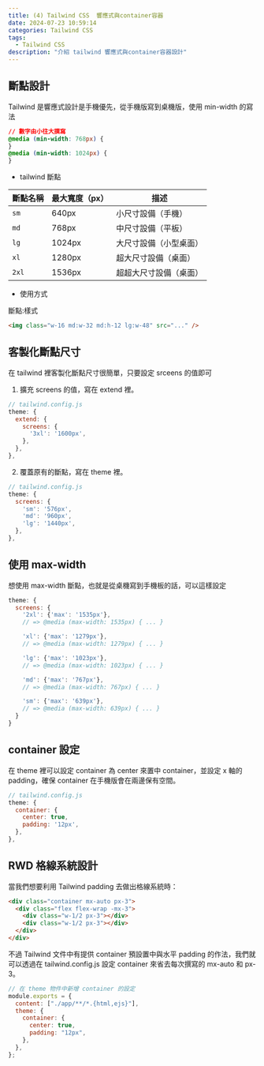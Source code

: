 ```yaml
---
title: (4) Tailwind CSS  響應式與container容器
date: 2024-07-23 10:59:14
categories: Tailwind CSS
tags:
  - Tailwind CSS
description: "介紹 tailwind 響應式與container容器設計"
---
```


## 斷點設計

Tailwind 是響應式設計是手機優先，從手機版寫到桌機版，使用 min-width 的寫法

```css
// 數字由小往大撰寫
@media (min-width: 768px) {
}
@media (min-width: 1024px) {
}
```

- tailwind 斷點

| 斷點名稱 | 最大寬度（px） | 描述                   |
| -------- | -------------- | ---------------------- |
| `sm`     | 640px          | 小尺寸設備（手機）     |
| `md`     | 768px          | 中尺寸設備（平板）     |
| `lg`     | 1024px         | 大尺寸設備（小型桌面） |
| `xl`     | 1280px         | 超大尺寸設備（桌面）   |
| `2xl`    | 1536px         | 超超大尺寸設備（桌面） |

- 使用方式

斷點:樣式

```html
<img class="w-16 md:w-32 md:h-12 lg:w-48" src="..." />
```

## 客製化斷點尺寸

在 tailwind 裡客製化斷點尺寸很簡單，只要設定 srceens 的值即可

1. 擴充 screens 的值，寫在 extend 裡。

```js
// tailwind.config.js
theme: {
  extend: {
    screens: {
      '3xl': '1600px',
    },
  },
},
```

2. 覆蓋原有的斷點，寫在 theme 裡。

```js
// tailwind.config.js
theme: {
  screens: {
    'sm': '576px',
    'md': '960px',
    'lg': '1440px',
  },
},
```

## 使用 max-width

想使用 max-width 斷點，也就是從桌機寫到手機板的話，可以這樣設定

```js
theme: {
  screens: {
    '2xl': {'max': '1535px'},
    // => @media (max-width: 1535px) { ... }

    'xl': {'max': '1279px'},
    // => @media (max-width: 1279px) { ... }

    'lg': {'max': '1023px'},
    // => @media (max-width: 1023px) { ... }

    'md': {'max': '767px'},
    // => @media (max-width: 767px) { ... }

    'sm': {'max': '639px'},
    // => @media (max-width: 639px) { ... }
  }
}
```

## container 設定

在 theme 裡可以設定 container 為 center 來置中 container，並設定 x 軸的 padding，確保 container 在手機版會在兩邊保有空間。

```js
// tailwind.config.js
theme: {
  container: {
    center: true,
    padding: '12px',
  },
},
```

## RWD 格線系統設計

當我們想要利用 Tailwind padding 去做出格線系統時：

```html
<div class="container mx-auto px-3">
  <div class="flex flex-wrap -mx-3">
    <div class="w-1/2 px-3"></div>
    <div class="w-1/2 px-3"></div>
  </div>
</div>
```

不過 Tailwind 文件中有提供 container 預設置中與水平 padding 的作法，我們就可以透過在 tailwind.config.js 設定 container 來省去每次撰寫的 mx-auto 和 px-3。

```js
// 在 theme 物件中新增 container 的設定
module.exports = {
  content: ["./app/**/*.{html,ejs}"],
  theme: {
    container: {
      center: true,
      padding: "12px",
    },
  },
};
```
